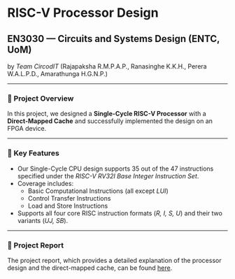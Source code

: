 # RISC-V Processor Design

## EN3030 — Circuits and Systems Design (ENTC, UoM)
by *Team CircodIT* (Rajapaksha R.M.P.A.P., Ranasinghe K.K.H., Perera W.A.L.P.D., Amarathunga H.G.N.P.)

---

### 📌 Project Overview
In this project, we designed a **Single-Cycle RISC-V Processor** with a **Direct-Mapped Cache** and successfully implemented the design on an FPGA device.

---

### 🔧 Key Features
- Our Single-Cycle CPU design supports 35 out of the 47 instructions specified under the *RISC-V RV32I Base Integer Instruction Set*.
- Coverage includes:
  - Basic Computational Instructions (all except *LUI*)
  - Control Transfer Instructions
  - Load and Store Instructions
- Supports all four core RISC instruction formats (*R, I, S, U*) and their two variants (*UJ, SB*).

---

### 📄 Project Report
The project report, which provides a detailed explanation of the processor design and the direct-mapped cache, can be found [here]([link-to-report](https://drive.google.com/file/d/1wj4HvaIjNFppf0DW9KTPPifF-XrTYluK/view?usp=sharing)).
